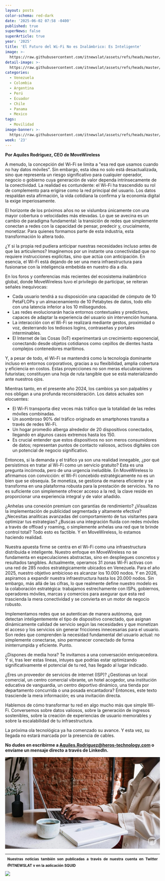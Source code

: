 ```yaml
---
layout: posts
color-schema: red-dark
date: '2025-06-02 07:58 -0400'
published: true
superNews: false
superArticle: true
year: '2025'
title: 'El Futuro del Wi-Fi No es Inalámbrico: Es Inteligente'
image: >-
  https://raw.githubusercontent.com/itnewslat/assets/refs/heads/master/img/540x320/Usando-WIFI-p.jpg
detail-image: >-
  https://raw.githubusercontent.com/itnewslat/assets/refs/heads/master/img/1024x680/Usando-WIFI-g.jpg
categories:
  - Venezuela
  - Colombia
  - Argentina
  - Perú
  - Ecuador
  - Chile
  - Panama
  - Mexico
tags:
  - Movilidad
image-banner: >-
  https://raw.githubusercontent.com/itnewslat/assets/refs/heads/master/img/540x320/Usando-WIFI-p.jpg
week: '23'
---
```

**Por Aquiles Rodríguez, CEO de MoveWireless**

A menudo, la concepción del Wi-Fi se limita a "esa red que usamos cuando no hay datos móviles". Sin embargo, esta idea no solo está desactualizada, sino que representa un riesgo significativo para cualquier operador, negocio o gobierno cuya generación de valor dependa intrínsecamente de la conectividad. La realidad es contundente: el Wi-Fi ha trascendido su rol de complemento para erigirse como la red principal del usuario. Los datos respaldan esta afirmación, la vida cotidiana la confirma y la economía digital la exige imperiosamente.

El horizonte de los próximos años no se vislumbra únicamente con una mayor cobertura o velocidades más elevadas. Lo que se avecina es un cambio de paradigma fundamental: la transición de redes que simplemente conectan a redes con la capacidad de pensar, predecir y, crucialmente, monetizar. Para quienes formamos parte de esta industria, esta transformación lo altera todo.

¿Y si la propia red pudiera anticipar nuestras necesidades incluso antes de que las articulemos? Imaginemos por un instante una conectividad que no requiere instrucciones explícitas, sino que actúa con anticipación. En esencia, el Wi-Fi está dejando de ser una mera infraestructura para fusionarse con la inteligencia embebida en nuestro día a día.

En los foros y conferencias más recientes del ecosistema inalámbrico global, donde MoveWireless tuvo el privilegio de participar, se reiteran señales inequívocas: 
- Cada usuario tendrá a su disposición una capacidad de cómputo de 10 PetaFLOPs y un almacenamiento de 10 Petabytes de datos, todo ello con una latencia inferior a los 10 milisegundos. 
- Las redes evolucionarán hacia entornos contextuales y predictivos, capaces de adaptar la experiencia del usuario sin intervención humana. 
- La interacción con el Wi-Fi se realizará mediante gestos, proximidad o voz, desterrando los tediosos logins, contraseñas y portales interminables. 
- El Internet de las Cosas (IoT) experimentará un crecimiento exponencial, conectando desde objetos cotidianos como cepillos de dientes hasta complejos contenedores marítimos.

Y, a pesar de todo, el Wi-Fi se mantendrá como la tecnología dominante incluso en entornos corporativos, gracias a su flexibilidad, amplia cobertura y eficiencia en costos. Estas proyecciones no son meras elucubraciones futuristas; constituyen una hoja de ruta tangible que se está materializando ante nuestros ojos.

Mientras tanto, en el presente año 2024, los cambios ya son palpables y nos obligan a una profunda reconsideración. Los datos actuales son elocuentes: 
- El Wi-Fi transporta diez veces más tráfico que la totalidad de las redes móviles combinadas. 
- Un asombroso 90% del tráfico originado en smartphones transita a través de redes Wi-Fi. 
- Un hogar promedio alberga alrededor de 20 dispositivos conectados, llegando en algunos casos extremos hasta los 150. 
- Es crucial entender que estos dispositivos no son meros consumidores de datos; representan puntos de contacto valiosos, activos digitales con un potencial de negocio significativo.

Entonces, si la demanda y el tráfico ya son una realidad innegable, ¿por qué persistimos en tratar al Wi-Fi como un servicio gratuito? Esta es una pregunta incómoda, pero de una urgencia ineludible. En MoveWireless lo afirmamos con convicción: el Wi-Fi concebido estratégicamente no es un bien que se obsequia. Se monetiza, se gestiona de manera eficiente y se transforma en una plataforma robusta para la prestación de servicios. Ya no es suficiente con simplemente ofrecer acceso a la red; la clave reside en proporcionar una experiencia integral y de valor añadido.

¿Anhelas una conexión premium con garantías de rendimiento? ¿Visualizas la implementación de publicidad segmentada y altamente efectiva? ¿Necesitas analíticas avanzadas del comportamiento de tus visitantes para optimizar tus estrategias? ¿Buscas una integración fluida con redes móviles a través de offload y roaming, o simplemente anhelas una red que te brinde control total? Todo esto es factible. Y en MoveWireless, lo estamos haciendo realidad.

Nuestra apuesta firme se centra en el Wi-Fi como una infraestructura distribuida e inteligente. Nuestro enfoque en MoveWireless no se fundamenta en especulaciones abstractas, sino en despliegues concretos y resultados tangibles. Actualmente, operamos 31 zonas Wi-Fi activas con una red de 285 nodos estratégicamente ubicados en Venezuela. Para el año 2025, nuestro objetivo ambicioso es alcanzar los 10.000 nodos. Y en 2026, aspiramos a expandir nuestra infraestructura hasta los 20.000 nodos. Sin embargo, más allá de las cifras, lo que realmente define nuestro modelo es la colaboración estratégica: trabajamos estrechamente con ISPs, gobiernos, operadores móviles, marcas y comercios para asegurar que esta red trascienda la mera conectividad y se convierta en un motor de negocio robusto.

Implementamos redes que se autentican de manera autónoma, que detectan inteligentemente el tipo de dispositivo conectado, que asignan dinámicamente calidad de servicio según las necesidades y que monetizan el acceso y los servicios sin generar fricciones innecesarias para el usuario. Son redes que comprenden la necesidad fundamental del usuario actual: no simplemente conectarse, sino permanecer conectado de forma ininterrumpida y eficiente. Punto.

¿Dispones de media hora? Te invitamos a una conversación enriquecedora. Y si, tras leer estas líneas, intuyes que podrías estar optimizando significativamente el potencial de tu red, has llegado al lugar indicado.

¿Eres un proveedor de servicios de internet (ISP)? ¿Gestionas un local comercial, un centro comercial vibrante, un hotel acogedor, una institución educativa de vanguardia, un centro deportivo dinámico, una tienda por departamento concurrida o una posada encantadora? Entonces, este texto trasciende la mera información; es una invitación directa.

Hablemos de cómo transformar tu red en algo mucho más que simple Wi-Fi. Conversemos sobre datos valiosos, sobre la generación de ingresos sostenibles, sobre la creación de experiencias de usuario memorables y sobre la escalabilidad de tu infraestructura.

La próxima ola tecnológica ya ha comenzado su avance. Y esta vez, su llegada no estará marcada por la presencia de cables.

**No dudes en escribirme a Aquiles.Rodriguez@heros-technology.com o envíame un mensaje directo a través de LinkedIn.**

![](https://raw.githubusercontent.com/itnewslat/assets/refs/heads/master/img/540x320/Usando-WIFI-p.jpg)

<table style="height: 42px;" width="569">
<tbody>
<tr>
<td style="text-align: justify;"><sub><strong>Nuestras noticias también son publicadas a través de nuestra cuenta en Twitter <a href="https://twitter.com/itnewslat?lang=es">@ITNEWSLAT</a> y en la aplicación <a href="https://squidapp.co/en/">SQUID</a></strong></sub></td>
</tr>
</tbody>
</table>

<img src="https://tracker.metricool.com/c3po.jpg?hash=56f88a41e39ab42c063cc51676587a04"/>
